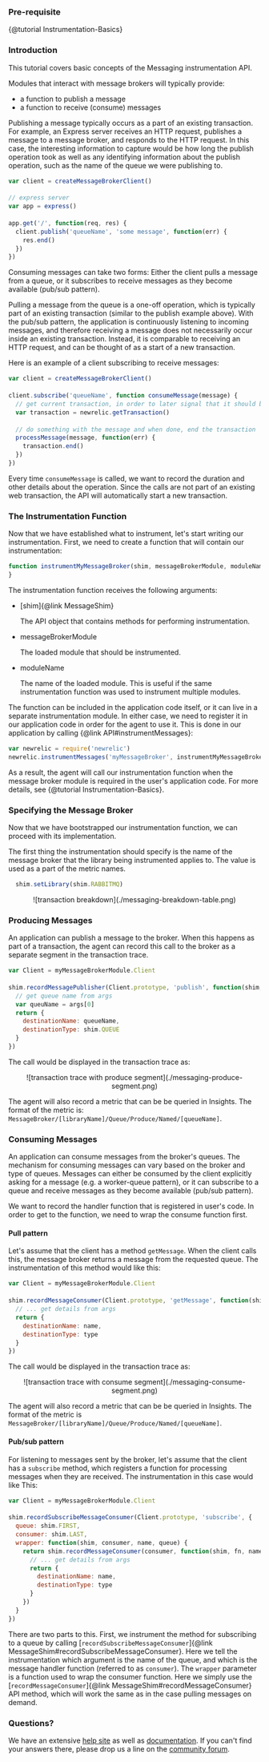 ### Pre-requisite

{@tutorial Instrumentation-Basics}

### Introduction

This tutorial covers basic concepts of the Messaging instrumentation API.

Modules that interact with message brokers will typically provide:

* a function to publish a message
* a function to receive (consume) messages

Publishing a message typically occurs as a part of an existing transaction. For example, an Express server receives an HTTP request, publishes a message to a message broker, and responds to the HTTP request. In this case, the interesting information to capture would be how long the publish operation took as well as any identifying information about the publish operation, such as the name of the queue we were publishing to.

``` javascript
var client = createMessageBrokerClient()

// express server
var app = express()

app.get('/', function(req, res) {
  client.publish('queueName', 'some message', function(err) {
    res.end()
  })
})
```

Consuming messages can take two forms: Either the client pulls a message from a queue, or it subscribes to receive messages as they become available (pub/sub pattern).

Pulling a message from the queue is a one-off operation, which is typically part of an existing transaction (similar to the publish example above). With the pub/sub pattern, the application is continuously listening to incoming messages, and therefore receiving a message does not necessarily occur inside an existing transaction. Instead, it is comparable to receiving an HTTP request, and can be thought of as a start of a new transaction.

Here is an example of a client subscribing to receive messages:

``` javascript
var client = createMessageBrokerClient()

client.subscribe('queueName', function consumeMessage(message) {
  // get current transaction, in order to later signal that it should be ended
  var transaction = newrelic.getTransaction()

  // do something with the message and when done, end the transaction
  processMessage(message, function(err) {
    transaction.end()
  })
})
```

Every time `consumeMessage` is called, we want to record the duration and other details about the operation. Since the calls are not part of an existing web transaction, the API will automatically start a new transaction.

### The Instrumentation Function

Now that we have established what to instrument, let's start writing our instrumentation. First, we need to create a function that will contain our instrumentation:

```js
function instrumentMyMessageBroker(shim, messageBrokerModule, moduleName) {
}
```

The instrumentation function receives the following arguments:

* [shim]{@link MessageShim}

  The API object that contains methods for performing instrumentation.

* messageBrokerModule

  The loaded module that should be instrumented.

* moduleName

  The name of the loaded module. This is useful if the same instrumentation function was used to instrument multiple modules.

The function can be included in the application code itself, or it can live in a separate instrumentation module. In either case, we need to register it in our application code in order for the agent to use it. This is done in our application by calling {@link API#instrumentMessages}:

```js
var newrelic = require('newrelic')
newrelic.instrumentMessages('myMessageBroker', instrumentMyMessageBroker)
```

As a result, the agent will call our instrumentation function when the message broker module is required in the user's application code. For more details, see {@tutorial Instrumentation-Basics}.

### Specifying the Message Broker

Now that we have bootstrapped our instrumentation function, we can proceed with its implementation.

The first thing the instrumentation should specify is the name of the message broker that the library being instrumented applies to. The value is used as a part of the metric names.

```js
  shim.setLibrary(shim.RABBITMQ)
```

<div style="text-align:center">
  ![transaction breakdown](./messaging-breakdown-table.png)
</div>

### Producing Messages

An application can publish a message to the broker. When this happens as part of a transaction, the agent can record this call to the broker as a separate segment in the transaction trace.

``` js
var Client = myMessageBrokerModule.Client

shim.recordMessagePublisher(Client.prototype, 'publish', function(shim, fn, name, args) {
  // get queue name from args
  var queuName = args[0]
  return {
    destinationName: queueName,
    destinationType: shim.QUEUE
  }
})
```

The call would be displayed in the transaction trace as:

<div style="text-align:center">
  ![transaction trace with produce segment](./messaging-produce-segment.png)
</div>

The agent will also record a metric that can be be queried in Insights. The format of the metric is:  `MessageBroker/[libraryName]/Queue/Produce/Named/[queueName]`.

### Consuming Messages

An application can consume messages from the broker's queues. The mechanism for consuming messages can vary based on the broker and type of queues. Messages can either be consumed by the client explicitly asking for a message (e.g. a worker-queue pattern), or it can subscribe to a queue and receive messages as they become available (pub/sub pattern).

We want to record the handler function that is registered in user's code. In order to get to the function, we need to wrap the consume function first.

#### Pull pattern

Let's assume that the client has a method `getMessage`. When the client calls this, the message broker returns a message from the requested queue. The instrumentation of this method would like this:

``` js
var Client = myMessageBrokerModule.Client

shim.recordMessageConsumer(Client.prototype, 'getMessage', function(shim, fn, name, args) {
  // ... get details from args
  return {
    destinationName: name,
    destinationType: type
  }
})
```

The call would be displayed in the transaction trace as:

<div style="text-align:center">
  ![transaction trace with consume segment](./messaging-consume-segment.png)
</div>

The agent will also record a metric that can be be queried in Insights. The format of the metric is `MessageBroker/[libraryName]/Queue/Produce/Named/[queueName]`.

#### Pub/sub pattern

For listening to messages sent by the broker, let's assume that the client has a `subscribe` method, which registers a function for processing messages when they are received. The instrumentation in this case would like This:

``` js
var Client = myMessageBrokerModule.Client

shim.recordSubscribeMessageConsumer(Client.prototype, 'subscribe', {
  queue: shim.FIRST,
  consumer: shim.LAST,
  wrapper: function(shim, consumer, name, queue) {
    return shim.recordMessageConsumer(consumer, function(shim, fn, name, args) {
      // ... get details from args
      return {
        destinationName: name,
        destinationType: type
      }
    })
  }
})
```

There are two parts to this. First, we instrument the method for subscribing to a queue by calling [`recordSubscribeMessageConsumer`]{@link MessageShim#recordSubscribeMessageConsumer}. Here we tell the instrumentation which argument is the name of the queue, and which is the message handler function (referred to as `consumer`). The `wrapper` parameter is a function used to wrap the consumer function. Here we simply use the [`recordMessageConsumer`]{@link MessageShim#recordMessageConsumer} API method, which will work the same as in the case pulling messages on demand.

### Questions?

We have an extensive [help site](https://support.newrelic.com/) as well as
[documentation](https://docs.newrelic.com/). If you can't find your answers
there, please drop us a line on the [community forum](https://discuss.newrelic.com/).

